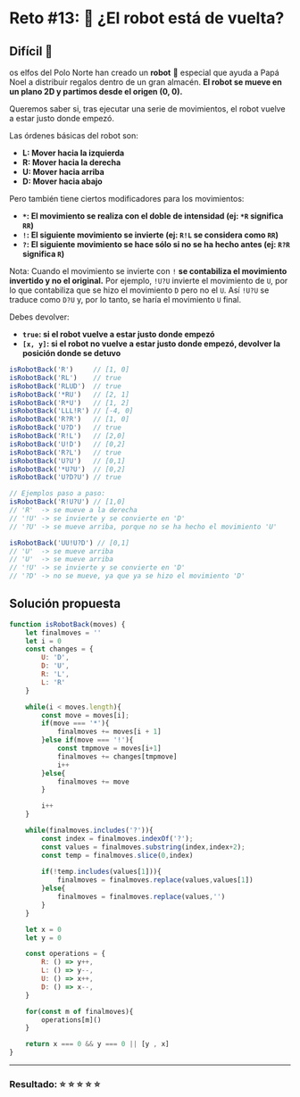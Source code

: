 # Reto #13: 🤖 ¿El robot está de vuelta?  

## Difícil 🔴

os elfos del Polo Norte han creado un **robot** 🤖 especial que ayuda a Papá Noel a distribuir regalos dentro de un gran almacén. **El robot se mueve en un plano 2D y partimos desde el origen (0, 0).**

Queremos saber si, tras ejecutar una serie de movimientos, el robot vuelve a estar justo donde empezó.

Las órdenes básicas del robot son:

- **L: Mover hacia la izquierda**
- **R: Mover hacia la derecha**
- **U: Mover hacia arriba**
- **D: Mover hacia abajo**

Pero también tiene ciertos modificadores para los movimientos:

- **``*``: El movimiento se realiza con el doble de intensidad (ej: ``*R`` significa ``RR``)**
- **``!``: El siguiente movimiento se invierte (ej: ``R!L`` se considera como ``RR``)**
- **``?``: El siguiente movimiento se hace sólo si no se ha hecho antes (ej: ``R?R`` significa ``R``)**

Nota: Cuando el movimiento se invierte con ``!`` **se contabiliza el movimiento invertido y no el original.** Por ejemplo, ``!U?U`` invierte el movimiento de ``U``, por lo que contabiliza que se hizo el movimiento ``D`` pero no el ``U``. Así ``!U?U`` se traduce como ``D?U`` y, por lo tanto, se haría el movimiento ``U`` final.

Debes devolver:

- **``true``: si el robot vuelve a estar justo donde empezó**
- **``[x, y]``: si el robot no vuelve a estar justo donde empezó, devolver la posición donde se detuvo**

```javascript
isRobotBack('R')     // [1, 0]
isRobotBack('RL')    // true
isRobotBack('RLUD')  // true
isRobotBack('*RU')   // [2, 1]
isRobotBack('R*U')   // [1, 2]
isRobotBack('LLL!R') // [-4, 0]
isRobotBack('R?R')   // [1, 0]
isRobotBack('U?D')   // true
isRobotBack('R!L')   // [2,0]
isRobotBack('U!D')   // [0,2]
isRobotBack('R?L')   // true
isRobotBack('U?U')   // [0,1]
isRobotBack('*U?U')  // [0,2]
isRobotBack('U?D?U') // true

// Ejemplos paso a paso:
isRobotBack('R!U?U') // [1,0]
// 'R'  -> se mueve a la derecha 
// '!U' -> se invierte y se convierte en 'D'
// '?U' -> se mueve arriba, porque no se ha hecho el movimiento 'U'

isRobotBack('UU!U?D') // [0,1]
// 'U'  -> se mueve arriba
// 'U'  -> se mueve arriba
// '!U' -> se invierte y se convierte en 'D'
// '?D' -> no se mueve, ya que ya se hizo el movimiento 'D'
```

## Solución propuesta

```javascript
function isRobotBack(moves) {
    let finalmoves = ''
    let i = 0
    const changes = {
        U: 'D',
        D: 'U',
        R: 'L',
        L: 'R'
    }

    while(i < moves.length){
        const move = moves[i];    
        if(move === '*'){
            finalmoves += moves[i + 1]
        }else if(move === '!'){
            const tmpmove = moves[i+1]
            finalmoves += changes[tmpmove] 
            i++         
        }else{
            finalmoves += move
        }

        i++
    }

    while(finalmoves.includes('?')){
        const index = finalmoves.indexOf('?');
        const values = finalmoves.substring(index,index+2);
        const temp = finalmoves.slice(0,index)
    
        if(!temp.includes(values[1])){
            finalmoves = finalmoves.replace(values,values[1])
        }else{
            finalmoves = finalmoves.replace(values,'')
        }
    }

    let x = 0
    let y = 0

    const operations = {
        R: () => y++,
        L: () => y--,
        U: () => x++,
        D: () => x--,
    }

    for(const m of finalmoves){
        operations[m]()
    }

    return x === 0 && y === 0 || [y , x]
}
```

---

### Resultado: ⭐ ⭐ ⭐ ⭐ ⭐
